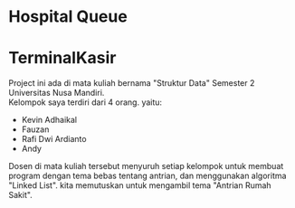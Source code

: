 # Hospital Queue

# TerminalKasir

Project ini ada di mata kuliah bernama "Struktur Data" Semester 2 Universitas Nusa Mandiri.<br>
Kelompok saya terdiri dari 4 orang. yaitu:

- Kevin Adhaikal
- Fauzan
- Rafi Dwi Ardianto
- Andy

Dosen di mata kuliah tersebut menyuruh setiap kelompok untuk membuat program dengan tema bebas tentang antrian, dan menggunakan algoritma "Linked List". kita memutuskan untuk mengambil tema "Antrian Rumah Sakit".

